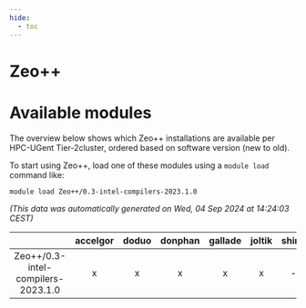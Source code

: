 ```yaml
---
hide:
  - toc
---
```


Zeo++
=====

# Available modules


The overview below shows which Zeo++ installations are available per HPC-UGent Tier-2cluster, ordered based on software version (new to old).

To start using Zeo++, load one of these modules using a `module load` command like:

```shell
module load Zeo++/0.3-intel-compilers-2023.1.0
```

*(This data was automatically generated on Wed, 04 Sep 2024 at 14:24:03 CEST)*  

| |accelgor|doduo|donphan|gallade|joltik|shinx|skitty|
| :---: | :---: | :---: | :---: | :---: | :---: | :---: | :---: |
|Zeo++/0.3-intel-compilers-2023.1.0|x|x|x|x|x|-|x|
